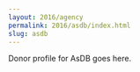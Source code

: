 ```yaml
---
layout: 2016/agency
permalink: 2016/asdb/index.html
slug: asdb
---
```


Donor profile for AsDB goes here.
